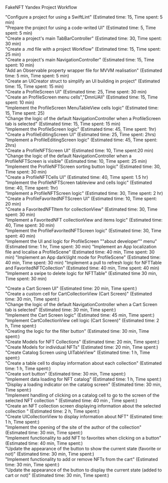 FakeNFT Yandex Project Workflow

"Configure a project for using a SwiftLint" (Estimated time: 15, Time spent: 5 min)\
"Prepare the project for using a code-writed UI" (Estimated time: 5, Time spent: 5 min)\
"Create a project's main TabBarController" (Estimated time: 30, Time spent: 30 min)\
"Create a .md file with a project Workflow" (Estimated time: 15, Time spent: 25 min)\
"Create a project's main NavigationController" (Estimated time: 15, Time spent: 10 min)\
"Add an Observable property wrapper file for MVVM realisation" (Estimated time: 5 min, Time spent: 5 min)\
"Create an UICreator struct to simplify an UI building in project" (Estimated time: 15, Time spent: 15 min)\
"Create a ProfileScreen UI" (Estimated time: 25, Time spent: 30 min)\
"Create an ProfileScreen menu cells","DmnUAll" (Estimated time: 15, Time spent: 10 min)\
"Implement the ProfileScreen MenuTableView cells logic" (Estimated time: 15, Time spent: 25)\
"Change the logic of the default NavigationController when a ProfileScreen tab is selected" (Estimated time: 15, Time spent: 15 min)\
"Implement the ProfileScreen logic" (Estimated time: 45, Time spent: 1hr)\
"Create a ProfileEditingScreen UI" (Estimated time: 25, Time spent: 2hrs)\
"Implement a ProfileEditingScreen logic" (Estimated time: 45, Time spent: 2hrs)\
"Create a ProfileNFTScreen UI" (Estimated time: 10, Time spent:20 min)\
"Change the logic of the default NavigationController when a ProfileNFTScreen is visible" (Estimated time: 10, Time spent: 25 min)\
"Implement the ProfileNFTScreen sorting button logic" (Estimated time: 30, Time spent: 30 min)\
"Create a ProfileNFTCells UI" (Estimated time: 40, Time spent: 1.5 hr)\
"Implement the ProfileNFTScreen tableview and cells logic" (Estimated time: 40, Time spent: 1hr)\
"Implement a ProfileNFTScreen logic" (Estimated time: 30, Time spent: 2 hr)\
"Create a ProfileFavoritedNFTScreen UI" (Estimated time: 10, Time spent: 20 min)\
"Create a FavoritedNFTItem for collectionView" (Estimated time: 30, Time spent: 30 min)\
"Implement a FavoritedNFT collectionView and items logic" (Estimated time: 40, Time spent: 30 min)\
"Implement the ProfileFavoritedNFTScreen logic" (Estimated time: 30, Time spent: 40 min)\
"Implement the UI and logic for ProfileScreen ""about developer"" menu" (Estimated time: 1 hr, Time spent: 30 min)
"Implement an App localization file and localise a ProfileScene" (Estimated time: 40 min, Time spent: 30 min)
"Implement an App dark\light mode for ProfileScene" (Estimated time: 40 min, Time spent: 30 min)
"Implement a pull to refresh logic for NFTTable and FavoritedNFTCollection" (Estimated time: 40 min, Time spent: 40 min)
"Implement a swipe to delete logic for NFTTable" (Estimated time 30 min, Time spent: 30 min)

"Create a Cart Screen UI" (Estimated time: 20 min, Time spent:)\
"Create a custom cell for CartCollectionView (Cart Screen)" (Estimated time: 30 min, Time spent:)\
"Change the logic of the default NavigationController when a Cart Screen tab is selected" (Estimated time: 30 min, Time spent:)\
"Implement the Cart Screen logic" (Estimated time: 45 min, Time spent:)\
"Implement CartCollectionView cell logic (Cart Screen)" (Estimated time: 2 h, Time spent:)\
"Creating the logic for the filter button" (Estimated time: 30 min, Time spent:)\
"Create Models for NFT Collections" (Estimated time: 20 min, Time spent:)\
"Create Models for individual NFTs" (Estimated time: 20 min, Time spent:)\
"Create Catalog Screen using UITableView" (Estimated time: 1 h, Time spent:)\
"Create a table cell to display information about each collection" (Estimated time: 1 h, Time spent:)\
"Create sort button" (Estimated time: 30 min, Time spent:)\
"Implement data loading for NFT catalog" (Estimated time: 1 h, Time spent:)\
"Display a loading indicator on the catalog screen" (Estimated time: 30 min, Time spent:)\
"Implement handling of clicking on a catalog cell to go to the screen of the selected NFT collection
" (Estimated time: 40 min , Time spent:)\
"Create an NFT collection screen displaying information about the selected collection
" (Estimated time: 2 h, Time spent:)\
"Create UICollectionView to display information about NFT" (Estimated time: 1 h, Time spent:)\
"Implement the opening of the site of the author of the collection" (Estimated time: 30 min, Time spent:)\
"Implement functionality to add NFT to favorites when clicking on a button" (Estimated time: 40 min, Time spent:)\
"Update the appearance of the button to show the current state (favorite or not)" (Estimated time: 30 min, Time spent:)\
"Implement functionality to add or remove NFTs from the cart" (Estimated time: 30 min, Time spent:)\
"Update the appearance of the button to display the current state (added to cart or not)" (Estimated time: 30 min, Time spent:)


